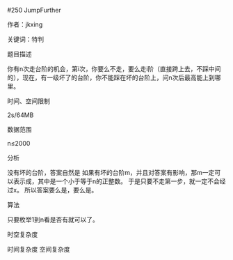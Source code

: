 
#250 JumpFurther

作者：jkxing

关键词：特判

题目描述

你有n次走台阶的机会，第i次，你要么不走，要么走i阶（直接跨上去，不踩中间的），现在，有一级坏了的台阶，你不能踩在坏的台阶上，问n次后最高能上到哪里。

时间、空间限制

2s/64MB

数据范围

n≤2000

分析

没有坏的台阶，答案自然是 如果有坏的台阶m，并且对答案有影响，那m一定可以表示成，其中是一个小于等于n的正整数。 于是只要不走第一步，就一定不会经过x。 所以答案要么是，要么是。

算法

只要枚举1到n看是否有就可以了。

时空复杂度

时间复杂度 空间复杂度

